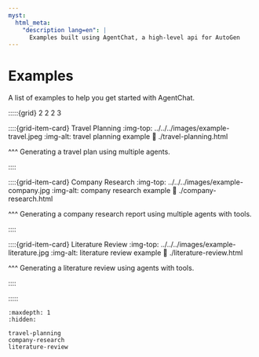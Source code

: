 ```yaml
---
myst:
  html_meta:
    "description lang=en": |
      Examples built using AgentChat, a high-level api for AutoGen
---
```


# Examples

A list of examples to help you get started with AgentChat.

:::::{grid} 2 2 2 3

::::{grid-item-card} Travel Planning
:img-top: ../../../images/example-travel.jpeg
:img-alt: travel planning example
:link: ./travel-planning.html

^^^
Generating a travel plan using multiple agents.

::::

::::{grid-item-card} Company Research
:img-top: ../../../images/example-company.jpg
:img-alt: company research example
:link: ./company-research.html

^^^
Generating a company research report using multiple agents with tools.

::::

::::{grid-item-card} Literature Review
:img-top: ../../../images/example-literature.jpg
:img-alt: literature review example
:link: ./literature-review.html

^^^
Generating a literature review using agents with tools.

::::

:::::

```{toctree}
:maxdepth: 1
:hidden:

travel-planning
company-research
literature-review

```
